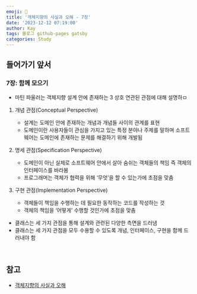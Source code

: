```yaml
---
emoji: 👋
title: '객체지향의 사실과 오해 - 7장'
date: '2023-12-12 07:19:00'
author: Kay
tags: 블로그 github-pages gatsby
categories: Study
---
```


## 들어가기 앞서

### 7장: 함께 모으기

- 마틴 파울러는 객체지향 설계 안에 존재하는 3 상호 연관된 관점에 대해 설명하ㅁ

1. 개념 관점(Conceptual Perspective)
   - 설계는 도메인 안에 존재하는 개념과 개념들 사이의 관계를 표현
   - 도메인이란 사용자들이 관심을 가지고 있는 특정 분야나 주제를 말하며 소프트웨어는 도메인에 존재하는 문제를 해결하기 위해 개발됨
2. 명세 관점(Specification Perspective)

   - 도메인이 아닌 실제로 소프트웨어 안에서 살아 숨쉬는 객체들의 책임 즉 객체의 인터페이스를 바라봄
   - 프로그래머는 객체가 협력을 위해 ‘무엇’을 할 수 있는가에 초점을 맞춤

3. 구현 관점(Implementation Perspective)
   - 객체들이 책임을 수행하는 데 필요한 동작하는 코드를 작성하는 것
   - 객체의 책임을 ‘어떻게’ 수행할 것인가에 초점을 맞춤

- 클래스는 세 가지 관점을 통해 설계와 관련된 다양한 측면을 드러냄
- 클래스는 세 가지 관점을 모두 수용할 수 있도록 개념, 인터페이스, 구현을 함께 드러내야 함

<br>

## 참고

- [객체지향의 사실과 오해](https://www.yes24.com/Product/Goods/18249021)

```toc

```
